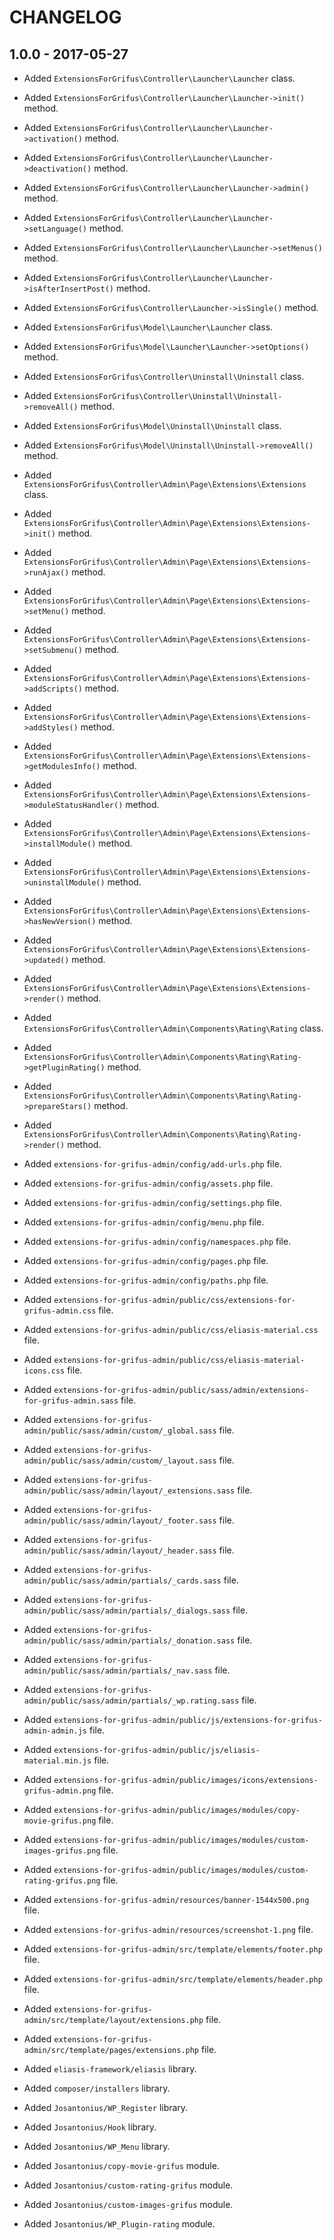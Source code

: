 # CHANGELOG

## 1.0.0 - 2017-05-27

* Added `ExtensionsForGrifus\Controller\Launcher\Launcher` class.
* Added `ExtensionsForGrifus\Controller\Launcher\Launcher->init()` method.
* Added `ExtensionsForGrifus\Controller\Launcher\Launcher->activation()` method.
* Added `ExtensionsForGrifus\Controller\Launcher\Launcher->deactivation()` method.
* Added `ExtensionsForGrifus\Controller\Launcher\Launcher->admin()` method.
* Added `ExtensionsForGrifus\Controller\Launcher\Launcher->setLanguage()` method.
* Added `ExtensionsForGrifus\Controller\Launcher\Launcher->setMenus()` method.
* Added `ExtensionsForGrifus\Controller\Launcher\Launcher->isAfterInsertPost()` method.
* Added `ExtensionsForGrifus\Controller\Launcher->isSingle()` method.

* Added `ExtensionsForGrifus\Model\Launcher\Launcher` class.
* Added `ExtensionsForGrifus\Model\Launcher\Launcher->setOptions()` method.

* Added `ExtensionsForGrifus\Controller\Uninstall\Uninstall` class.
* Added `ExtensionsForGrifus\Controller\Uninstall\Uninstall->removeAll()` method.

* Added `ExtensionsForGrifus\Model\Uninstall\Uninstall` class.
* Added `ExtensionsForGrifus\Model\Uninstall\Uninstall->removeAll()` method.

* Added `ExtensionsForGrifus\Controller\Admin\Page\Extensions\Extensions` class.
* Added `ExtensionsForGrifus\Controller\Admin\Page\Extensions\Extensions->init()` method.
* Added `ExtensionsForGrifus\Controller\Admin\Page\Extensions\Extensions->runAjax()` method.
* Added `ExtensionsForGrifus\Controller\Admin\Page\Extensions\Extensions->setMenu()` method.
* Added `ExtensionsForGrifus\Controller\Admin\Page\Extensions\Extensions->setSubmenu()` method.
* Added `ExtensionsForGrifus\Controller\Admin\Page\Extensions\Extensions->addScripts()` method.
* Added `ExtensionsForGrifus\Controller\Admin\Page\Extensions\Extensions->addStyles()` method.
* Added `ExtensionsForGrifus\Controller\Admin\Page\Extensions\Extensions->getModulesInfo()` method.
* Added `ExtensionsForGrifus\Controller\Admin\Page\Extensions\Extensions->moduleStatusHandler()` method.
* Added `ExtensionsForGrifus\Controller\Admin\Page\Extensions\Extensions->installModule()` method.
* Added `ExtensionsForGrifus\Controller\Admin\Page\Extensions\Extensions->uninstallModule()` method.
* Added `ExtensionsForGrifus\Controller\Admin\Page\Extensions\Extensions->hasNewVersion()` method.
* Added `ExtensionsForGrifus\Controller\Admin\Page\Extensions\Extensions->updated()` method.
* Added `ExtensionsForGrifus\Controller\Admin\Page\Extensions\Extensions->render()` method.

* Added `ExtensionsForGrifus\Controller\Admin\Components\Rating\Rating` class.
* Added `ExtensionsForGrifus\Controller\Admin\Components\Rating\Rating->getPluginRating()` method.
* Added `ExtensionsForGrifus\Controller\Admin\Components\Rating\Rating->prepareStars()` method.
* Added `ExtensionsForGrifus\Controller\Admin\Components\Rating\Rating->render()` method.

* Added `extensions-for-grifus-admin/config/add-urls.php` file.
* Added `extensions-for-grifus-admin/config/assets.php` file.
* Added `extensions-for-grifus-admin/config/settings.php` file.
* Added `extensions-for-grifus-admin/config/menu.php` file.
* Added `extensions-for-grifus-admin/config/namespaces.php` file.
* Added `extensions-for-grifus-admin/config/pages.php` file.
* Added `extensions-for-grifus-admin/config/paths.php` file.

* Added `extensions-for-grifus-admin/public/css/extensions-for-grifus-admin.css` file.
* Added `extensions-for-grifus-admin/public/css/eliasis-material.css` file.
* Added `extensions-for-grifus-admin/public/css/eliasis-material-icons.css` file.

* Added `extensions-for-grifus-admin/public/sass/admin/extensions-for-grifus-admin.sass` file.
* Added `extensions-for-grifus-admin/public/sass/admin/custom/_global.sass` file.
* Added `extensions-for-grifus-admin/public/sass/admin/custom/_layout.sass` file.
* Added `extensions-for-grifus-admin/public/sass/admin/layout/_extensions.sass` file.
* Added `extensions-for-grifus-admin/public/sass/admin/layout/_footer.sass` file.
* Added `extensions-for-grifus-admin/public/sass/admin/layout/_header.sass` file.
* Added `extensions-for-grifus-admin/public/sass/admin/partials/_cards.sass` file.
* Added `extensions-for-grifus-admin/public/sass/admin/partials/_dialogs.sass` file.
* Added `extensions-for-grifus-admin/public/sass/admin/partials/_donation.sass` file.
* Added `extensions-for-grifus-admin/public/sass/admin/partials/_nav.sass` file.
* Added `extensions-for-grifus-admin/public/sass/admin/partials/_wp.rating.sass` file.


* Added `extensions-for-grifus-admin/public/js/extensions-for-grifus-admin-admin.js` file.
* Added `extensions-for-grifus-admin/public/js/eliasis-material.min.js` file.

* Added `extensions-for-grifus-admin/public/images/icons/extensions-grifus-admin.png` file.

* Added `extensions-for-grifus-admin/public/images/modules/copy-movie-grifus.png` file.
* Added `extensions-for-grifus-admin/public/images/modules/custom-images-grifus.png` file.
* Added `extensions-for-grifus-admin/public/images/modules/custom-rating-grifus.png` file.

* Added `extensions-for-grifus-admin/resources/banner-1544x500.png` file.
* Added `extensions-for-grifus-admin/resources/screenshot-1.png` file.


* Added `extensions-for-grifus-admin/src/template/elements/footer.php` file.
* Added `extensions-for-grifus-admin/src/template/elements/header.php` file.

* Added `extensions-for-grifus-admin/src/template/layout/extensions.php` file.

* Added `extensions-for-grifus-admin/src/template/pages/extensions.php` file.

* Added `eliasis-framework/eliasis` library.
* Added `composer/installers` library.
* Added `Josantonius/WP_Register` library.
* Added `Josantonius/Hook` library.
* Added `Josantonius/WP_Menu` library.

* Added `Josantonius/copy-movie-grifus` module.
* Added `Josantonius/custom-rating-grifus` module.
* Added `Josantonius/custom-images-grifus` module.
* Added `Josantonius/WP_Plugin-rating` module.
